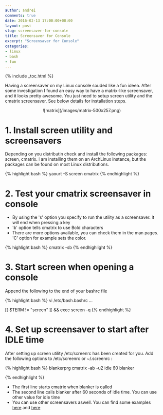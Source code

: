 ```yaml
---
author: andrei
comments: true
date: 2016-02-13 17:00:00+00:00
layout: post
slug: screensaver-for-console
title: Screensaver for Console
excerpt: "Screensaver for Console"
categories:
- linux
- bash
- fun
---
```


{% include _toc.html %}

Having a screensaver on my Linux console souded like a fun ideea. After some investigation I found an easy way to have a matrix-like screensaver, and it looks pretty awesome.
You just need to setup screen utility and the cmatrix screensaver. See below details for installation steps.


<div style="text-align:center" markdown="1">
![matrix](/images/matrix-500x257.png)
</div>

# 1. Install screen utility and screensavers

Depending on you distributin check and install the following packages: screen, cmatrix. I am installing them on an ArchLinux instance, but the packages can be found on most Linux distributions.

{% highlight bash %}
yaourt -S screen cmatrix
{% endhighlight %}

# 2. Test your cmatrix screensaver in console

- By using the 's' option you specify to run the utility as a screensaver. It will end when pressing a key
- 'b' option tells cmatrix to use Bold characters
- There are more options available, you can check them in the man pages. 'C' option for example  sets the color.

{% highlight bash %}
cmatrix -sb
{% endhighlight %}

# 3. Start screen when opening a console

Append the following to the end of your bashrc file

{% highlight bash %}
vi /etc/bash.bashrc
...

[[ $TERM != "screen" ]] && exec screen -q
{% endhighlight %}

# 4. Set up screensaver to start after IDLE time

After setting up screen utility /etc/screenrc has been created for you. Add the following options to /etc/screenrc or ~/.screenrc :

{% highlight bash %}
blankerprg cmatrix -ab -u2
idle 60 blanker

{% endhighlight %}

- The first line starts cmatrix when blanker is called
- The second line calls blanker after 60 seconds of idle time. You can use other value for idle time
- You can use other screensavers aswell. You can find some examples [here](http://termsaver.brunobraga.net/) and [here](http://www.robobunny.com/projects/asciiquarium/html/)
